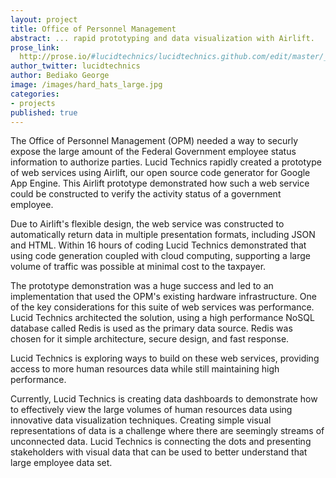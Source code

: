 ```yaml
---
layout: project
title: Office of Personnel Management
abstract: ... rapid prototyping and data visualization with Airlift.
prose_link:
  http://prose.io/#lucidtechnics/lucidtechnics.github.com/edit/master/_posts/projects/0100-01-02-opm.md
author_twitter: lucidtechnics
author: Bediako George
image: /images/hard_hats_large.jpg
categories:
- projects
published: true
---
```


The Office of Personnel Management (OPM) needed a way to securly expose the large amount of the Federal Government employee status information to authorize parties.  Lucid Technics rapidly created a prototype of web services using Airlift, our open source code generator for Google App Engine.  This Airlift prototype demonstrated how such a web service could be constructed to verify the activity status of a government employee.

Due to Airlift's flexible design, the web service was constructed to automatically return data in multiple presentation formats, including JSON and HTML.  Within 16 hours of coding Lucid Technics demonstrated that using code generation coupled with cloud computing, supporting a large volume of traffic was possible at minimal cost to the taxpayer.

The prototype demonstration was a huge success and led to an implementation that used the OPM's existing hardware infrastructure. One of the key considerations for this suite of web services was performance.  Lucid Technics architected the solution, using a high performance NoSQL database called Redis is used as the primary data source.  Redis was chosen for it simple architecture, secure design, and fast response.

Lucid Technics is exploring ways to build on these web services, providing access to more human resources data while still maintaining high performance.

Currently, Lucid Technics is creating data dashboards to demonstrate how to effectively view the large volumes of human resources data using innovative data visualization techniques.  Creating simple visual representations of data is a challenge where there are seemingly streams of unconnected data. Lucid Technics is connecting the dots and presenting stakeholders with visual data that can be used to better understand that large employee data set.